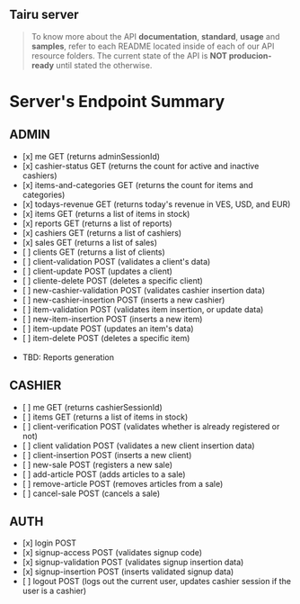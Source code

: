 ## Tairu server
> To know more about the API **documentation**, **standard**, **usage** and **samples**, refer to each README located inside of each of our API resource folders. The current state of the API is **NOT producion-ready** until stated the otherwise.

<h1>Server's Endpoint Summary</h1>


<h2>ADMIN</h2>
<ul>
  <li>[x] me GET (returns adminSessionId)</li>
  <li>[x] cashier-status GET (returns the count for active and inactive cashiers) </li>
  <li>[x] items-and-categories GET  (returns the count for items and categories) </li>
  <li>[x] todays-revenue GET (returns today's revenue in VES, USD, and EUR) </li>
  <li>[x] items GET (returns a list of items in stock)</li>
  <li>[x] reports GET (returns a list of reports) </li>
  <li>[x] cashiers GET (returns a list of cashiers) </li>
  <li>[x] sales GET (returns a list of sales)</li>
  <li>[ ] clients GET (returns a list of clients)</li>
  <li>[ ] client-validation POST (validates a client's data)</li>
  <li>[ ] client-update POST (updates a client)</li>
  <li>[ ] cliente-delete POST (deletes a specific client)</li>
  <li>[ ] new-cashier-validation POST (validates cashier insertion data) </li>
  <li>[ ] new-cashier-insertion POST (inserts a new cashier) </li>
  <li>[ ] item-validation POST (validates item insertion, or update data) </li>
  <li>[ ] new-item-insertion POST (inserts a new item) </li>
  <li>[ ] item-update POST (updates an item's data) </li>
  <li>[ ] item-delete POST (deletes a specific item) </li>
  <br>
  <li>TBD: Reports generation</li>
</ul>

<h2>CASHIER</h2>

<ul>
  <li>[ ] me GET (returns cashierSessionId)</li>
  <li>[ ] items GET (returns a list of items in stock)</li>
  <li>[ ] client-verification POST (validates whether is already registered or not)</li>
  <li>[ ] client validation POST (validates a new client insertion data)</li>
  <li>[ ] client-insertion POST (inserts a new client)</li>
  <li>[ ] new-sale POST (registers a new sale)</li>
  <li>[ ] add-article POST (adds articles to a sale)</li>
  <li>[ ] remove-article POST (removes articles from a sale)</li>
  <li>[ ] cancel-sale POST (cancels a sale)</li>
</ul>
<h2>AUTH</h2>
<ul>
  <li>[x] login POST </li>
  <li>[x] signup-access POST (validates signup code)</li>
  <li>[x] signup-validation POST (validates signup insertion data)</li>
  <li>[x] signup-insertion POST (inserts validated signup data)</li>
  <li>[ ] logout POST (logs out the current user, updates cashier session if the user is a cashier)</li>
</ul>

